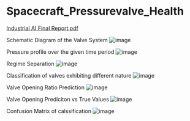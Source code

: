 # Spacecraft_Pressurevalve_Health


[Industrial AI Final Report.pdf](https://github.com/user-attachments/files/18400934/Industrial.AI.Final.Report.pdf)

Schematic Diagram of the Valve System
![image](https://github.com/user-attachments/assets/0fa931c0-4d6b-4ee3-8cd9-e81f527537e9)

Pressure profile over the given time period
![image](https://github.com/user-attachments/assets/86f3bb31-bfa3-43e3-aa20-d980be7f5ed8)


Regime Separation
![image](https://github.com/user-attachments/assets/b0847870-9943-4aaa-b4dd-2cd41562eef2)



Classification of valves exhibiting different nature
![image](https://github.com/user-attachments/assets/c3a0d493-528f-4a81-87b6-c36b6303813d)

Valve Opening Ratio Prediction
![image](https://github.com/user-attachments/assets/f8b38f34-ee83-4e6d-9144-d831e68eef7a)

Valve Opening Prediciton vs True Values
![image](https://github.com/user-attachments/assets/06d66707-1af6-411e-85a7-c7821dc027e1)

Confusion Matrix of calssification
![image](https://github.com/user-attachments/assets/5609eaba-3fb5-493c-bb20-4550db996a1a)
